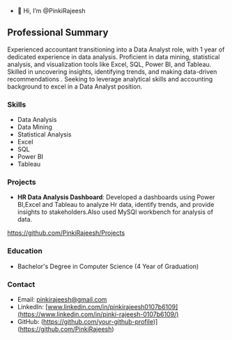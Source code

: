 - 👋 Hi, I’m @PinkiRajeesh


<!---
PinkiRajeesh/PinkiRajeesh is a ✨ special ✨ repository because its `README.md` (this file) appears on your GitHub profile.
You can click the Preview link to take a look at your changes.
--->
## Professional Summary

Experienced accountant transitioning into a Data Analyst role, with 1 year of dedicated experience in data analysis. Proficient in data mining, statistical analysis,
and visualization tools like Excel, SQL, Power BI, and Tableau. Skilled in uncovering insights, identifying trends, and making data-driven recommendations
. Seeking to leverage analytical skills and accounting background to excel in a Data Analyst position.

### Skills

- Data Analysis
- Data Mining
- Statistical Analysis
- Excel
- SQL
- Power BI
- Tableau

### Projects

- **HR Data Analysis Dashboard**: Developed a dashboards using Power BI,Excel and Tableau  to analyze Hr data, identify trends, and provide insights to stakeholders.Also used MySQl workbench for analysis of data.

https://github.com/PinkiRajeesh/Projects
### Education

- Bachelor's Degree in Computer Science (4 Year of Graduation)

### Contact

- Email: pinkirajeesh@gmail.com
- LinkedIn: [www.linkedin.com/in/pinkirajeesh0107b6109](https://www.linkedin.com/in/pinki-rajeesh-0107b6109/)
- GitHub: (https://github.com/your-github-profile)](https://github.com/PinkiRajeesh)

